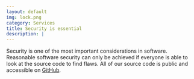```yaml
---
layout: default
img: lock.png
category: Services
title: Security is essential
description: |
---
```

Security is one of the most important considerations in software. Reasonable software security can only be achieved if everyone is able to look at the source code to find flaws. All of our source code is public and accessible on <a href="https://github.com/dashingcode/">GitHub</a>.
